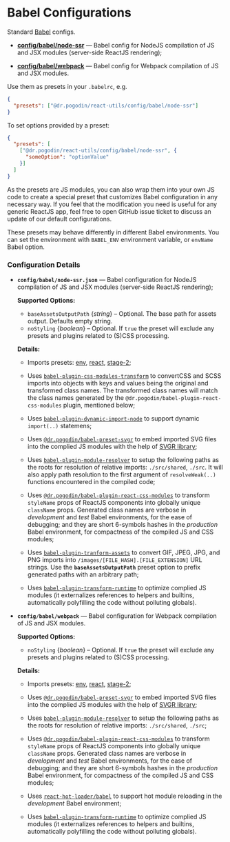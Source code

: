 # Babel Configurations
Standard [Babel](https://babeljs.io/) configs.

- [**config/babel/node-ssr**](#node-ssr) &mdash; Babel config for NodeJS
  compilation of JS and JSX modules (server-side ReactJS rendering);

- [**config/babel/webpack**](#webpack) &mdash; Babel config for Webpack
  compilation of JS and JSX modules.

Use them as presets in your `.babelrc`, e.g.
```json
{
  "presets": ["@dr.pogodin/react-utils/config/babel/node-ssr"]
}
```

To set options provided by a preset:
```json
{
  "presets": [
    ["@dr.pogodin/react-utils/config/babel/node-ssr", {
      "someOption": "optionValue"
    }]
  ]
}
```

As the presets are JS modules, you can also wrap them into your own JS code to
create a special preset that customizes Babel configuration in any necessary
way. If you feel that the modification you need is useful for any generic
ReactJS app, feel free to open GitHub issue ticket to discuss an update of our
default configurations.

These presets may behave differently in different Babel environments. You can
set the environment with `BABEL_ENV` environment variable, or `envName` Babel
option.

### Configuration Details

- <a name="node-ssr">**`config/babel/node-ssr.json`**</a> &mdash; Babel
configuration for NodeJS compilation of JS and JSX modules (server-side ReactJS
rendering);

  **Supported Options:**
  - `baseAssetsOutputPath` {_string_} &ndash; Optional. The base path for assets
    output. Defaults empty string.
  - `noStyling` {_boolean_} &ndash; Optional. If `true` the preset will exclude
    any presets and plugins related to (S)CSS processing.

  **Details:**

  - Imports presets: [env](https://www.npmjs.com/package/babel-preset-env),
  [react](https://www.npmjs.com/package/babel-preset-react),
  [stage-2](https://www.npmjs.com/package/babel-preset-stage-2);

  - Uses [`babel-plugin-css-modules-transform`](https://www.npmjs.com/package/babel-plugin-css-modules-transform)
  to convertCSS and SCSS imports into objects with keys and values being the
  original and transformed class names. The transformed class names will match
  the class names generated by the `@dr.pogodin/babel-plugin-react-css-modules`
  plugin, mentioned below;

  - Uses [`babel-plugin-dynamic-import-node`](https://www.npmjs.com/package/babel-plugin-dynamic-import-node)
  to support dynamic `import(..)` statemens;

  - Uses [`@dr.pogodin/babel-preset-svgr`](https://www.npmjs.com/package/@dr.pogodin/babel-preset-svgr)
  to embed imported SVG files into the complied JS modules with the help of
  [SVGR library](https://github.com/smooth-code/svgr);

  - Uses [`babel-plugin-module-resolver`](https://www.npmjs.com/package/babel-plugin-module-resolver)
  to setup the following paths as the roots for resolution of relative imports:
  `./src/shared`, `./src`. It will also apply path resolution to the first
  argument of `resolveWeak(..)` functions encountered in the compiled code;

  - Uses [`@dr.pogodin/babel-plugin-react-css-modules`](https://www.npmjs.com/package/@dr.pogodin/babel-plugin-react-css-modules)
  to transform `styleName` props of ReactJS components into globally unique
  `className` props. Generated class names are verbose in *development* and
  *test* Babel environments, for the ease of debugging; and they are short
  6-symbols hashes in the *production* Babel environment, for compactness of the
  compiled JS and CSS modules;

  - Uses [`babel-plugin-tranform-assets`](https://www.npmjs.com/package/babel-plugin-transform-assets)
  to convert GIF, JPEG, JPG, and PNG imports into
  `/images/[FILE_HASH].[FILE_EXTENSION]` URL strings. Use the
  **`baseAssetsOutputPath`** preset option to prefix generated paths with an
  arbitrary path;

  - Uses [`babel-plugin-transform-runtime`](https://www.npmjs.com/package/babel-plugin-transform-runtime)
  to optimize complied JS modules (it externalizes references to helpers and
  builtins, automatically polyfilling the code without polluting globals).

- <a name="webpack">**`config/babel/webpack`**</a> &mdash; Babel configuration
for Webpack compilation of JS and JSX modules.

  **Supported Options:**
  - `noStyling` {_boolean_} &ndash; Optional. If `true` the preset will exclude any presets
    and plugins related to (S)CSS processing.

  **Details:**

  - Imports presets: [env](https://www.npmjs.com/package/babel-preset-env),
    [react](https://www.npmjs.com/package/babel-preset-react),
    [stage-2](https://www.npmjs.com/package/babel-preset-stage-2);

  - Uses [`@dr.pogodin/babel-preset-svgr`](https://www.npmjs.com/package/@dr.pogodin/babel-preset-svgr)
    to embed imported SVG files into the complied JS modules with the help of
    [SVGR library](https://github.com/smooth-code/svgr);

  - Uses [`babel-plugin-module-resolver`](https://www.npmjs.com/package/babel-plugin-module-resolver)
  to setup the following paths as the roots for resolution of relative imports:
  `./src/shared`, `./src`;

  - Uses [`@dr.pogodin/babel-plugin-react-css-modules`](https://www.npmjs.com/package/@dr.pogodin/babel-plugin-react-css-modules)
  to transform `styleName` props of ReactJS components into globally unique
  `className` props. Generated class names are verbose in *development* and
  *test* Babel environments, for the ease of debugging; and they are short
  6-symbols hashes in the *production* Babel environment, for compactness of the
  compiled JS and CSS modules;

  - Uses [`react-hot-loader/babel`](https://www.npmjs.com/package/react-hot-loader)
  to support hot module reloading in the *development* Babel environment;

  - Uses [`babel-plugin-transform-runtime`](https://www.npmjs.com/package/babel-plugin-transform-runtime)
  to optimize complied JS modules (it externalizes references to helpers and
  builtins, automatically polyfilling the code without polluting globals).
